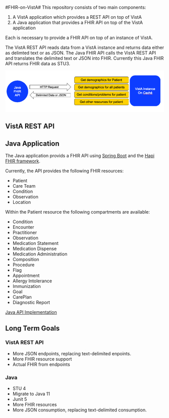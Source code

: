 #FHIR-on-VistA#
This repository consists of two main components:

1. A VistA application which provides a REST API on top of VistA
2. A Java application that provides a FHIR API on top of the VistA application

Each is necessary to provide a FHIR API on top of an instance of VistA. 

The VistA REST API reads data from a VistA instance and returns data either as delimted text or as JSON. The Java FHIR API calls the VistA REST API and translates the delimited text or JSON into FHIR. Currently this Java FHIR API returns FHIR data as STU3.

![Data flow through components](images/component-flow.png)

## VistA REST API


## Java Application
The Java application provids a FHIR API using [Spring Boot](https://spring.io/projects/spring-boot) and the [Hapi FHIR framework](http://hapifhir.io/). 

Currently, the API provides the following FHIR resources:

* Patient
* Care Team
* Condition
* Observation
* Location

Within the Patient resource the following compartments are available:

* Condition
* Encounter
* Practitioner
* Observation
* Medication Statement
* Medication Dispense
* Medication Administration
* Composition
* Procedure
* Flag
* Appointment
* Allergy Intolerance
* Immunization
* Goal
* CarePlan
* Diagnostic Report

[Java API Implementation](java-api/ReadMe.md)

## Long Term Goals

### VistA REST API
* More JSON endpoints, replacing text-delimited enpoints.
* More FHIR resource support
* Actual FHIR from endpoints

### Java
* STU 4
* Migrate to Java 11
* Junit 5
* More FHIR resources
* More JSON consumption, replacing text-delimited consumption.


